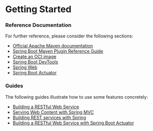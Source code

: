 # Getting Started

### Reference Documentation
For further reference, please consider the following sections:

* [Official Apache Maven documentation](https://maven.apache.org/guides/index.html)
* [Spring Boot Maven Plugin Reference Guide](https://docs.spring.io/spring-boot/docs/2.6.7-SNAPSHOT/maven-plugin/reference/html/)
* [Create an OCI image](https://docs.spring.io/spring-boot/docs/2.6.7-SNAPSHOT/maven-plugin/reference/html/#build-image)
* [Spring Boot DevTools](https://docs.spring.io/spring-boot/docs/2.6.7-SNAPSHOT/reference/htmlsingle/#using-boot-devtools)
* [Spring Web](https://docs.spring.io/spring-boot/docs/2.6.7-SNAPSHOT/reference/htmlsingle/#boot-features-developing-web-applications)
* [Spring Boot Actuator](https://docs.spring.io/spring-boot/docs/2.6.7-SNAPSHOT/reference/htmlsingle/#production-ready)

### Guides
The following guides illustrate how to use some features concretely:

* [Building a RESTful Web Service](https://spring.io/guides/gs/rest-service/)
* [Serving Web Content with Spring MVC](https://spring.io/guides/gs/serving-web-content/)
* [Building REST services with Spring](https://spring.io/guides/tutorials/bookmarks/)
* [Building a RESTful Web Service with Spring Boot Actuator](https://spring.io/guides/gs/actuator-service/)

